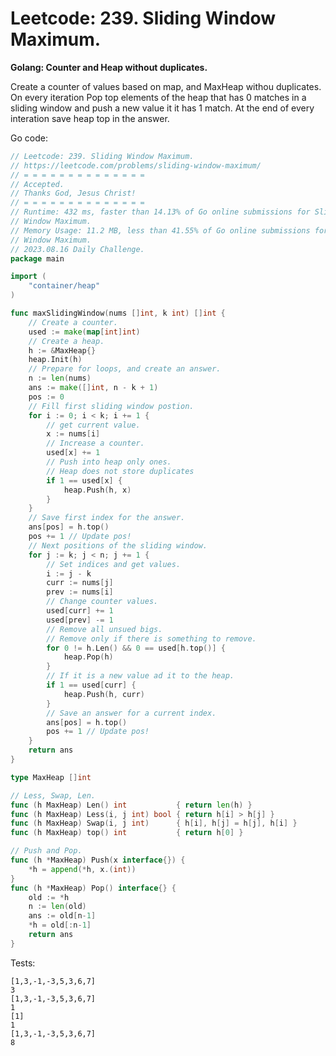 # Leetcode: 239. Sliding Window Maximum.

**Golang: Counter and Heap without duplicates.**

Create a counter of values based on map, and MaxHeap withou duplicates. On every
iteration Pop top elements of the heap that has 0 matches in a sliding window
and push a new value it it has 1 match. At the end of every interation save heap
top in the answer.

Go code:
```Go
// Leetcode: 239. Sliding Window Maximum.
// https://leetcode.com/problems/sliding-window-maximum/
// = = = = = = = = = = = = = =
// Accepted.
// Thanks God, Jesus Christ!
// = = = = = = = = = = = = = =
// Runtime: 432 ms, faster than 14.13% of Go online submissions for Sliding
// Window Maximum.
// Memory Usage: 11.2 MB, less than 41.55% of Go online submissions for Sliding
// Window Maximum.
// 2023.08.16 Daily Challenge.
package main

import (
	"container/heap"
)

func maxSlidingWindow(nums []int, k int) []int {
	// Create a counter.
	used := make(map[int]int)
	// Create a heap.
	h := &MaxHeap{}
	heap.Init(h)
	// Prepare for loops, and create an answer.
	n := len(nums)
	ans := make([]int, n - k + 1)
	pos := 0
	// Fill first sliding window postion.
	for i := 0; i < k; i += 1 {
		// get current value.
		x := nums[i]
		// Increase a counter.
		used[x] += 1
		// Push into heap only ones.
		// Heap does not store duplicates
		if 1 == used[x] {
			heap.Push(h, x)
		}
	}
	// Save first index for the answer.
	ans[pos] = h.top()
	pos += 1 // Update pos!
	// Next positions of the sliding window.
	for j := k; j < n; j += 1 {
		// Set indices and get values.
		i := j - k
		curr := nums[j]
		prev := nums[i]
		// Change counter values.
		used[curr] += 1
		used[prev] -= 1
		// Remove all unsued bigs.
		// Remove only if there is something to remove.
		for 0 != h.Len() && 0 == used[h.top()] {
			heap.Pop(h)
		}
		// If it is a new value ad it to the heap.
		if 1 == used[curr] {
			heap.Push(h, curr)
		}
		// Save an answer for a current index.
		ans[pos] = h.top()
		pos += 1 // Update pos!
	}
	return ans
}

type MaxHeap []int

// Less, Swap, Len.
func (h MaxHeap) Len() int           { return len(h) }
func (h MaxHeap) Less(i, j int) bool { return h[i] > h[j] }
func (h MaxHeap) Swap(i, j int)      { h[i], h[j] = h[j], h[i] }
func (h MaxHeap) top() int           { return h[0] }

// Push and Pop.
func (h *MaxHeap) Push(x interface{}) {
	*h = append(*h, x.(int))
}
func (h *MaxHeap) Pop() interface{} {
	old := *h
	n := len(old)
	ans := old[n-1]
	*h = old[:n-1]
	return ans
}
```

Tests:
```
[1,3,-1,-3,5,3,6,7]
3
[1,3,-1,-3,5,3,6,7]
1
[1]
1
[1,3,-1,-3,5,3,6,7]
8
```

